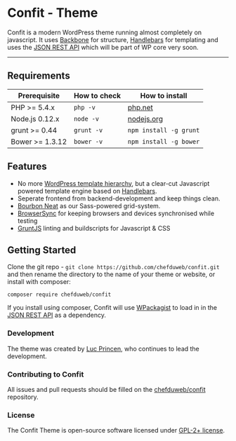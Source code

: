 Confit - Theme
===========================

Confit is a modern WordPress theme running almost completely on javascript. It uses [Backbone](http://backbonejs.org/) for structure, [Handlebars](http://handlebarsjs.com/) for templating and uses the [JSON REST API](https://wordpress.org/plugins/json-rest-api/) which will be part of WP core very soon.


---

## Requirements

| Prerequisite    | How to check | How to install
| --------------- | ------------ | ------------- |
| PHP >= 5.4.x    | `php -v`     | [php.net](http://php.net/manual/en/install.php) |
| Node.js 0.12.x  | `node -v`    | [nodejs.org](http://nodejs.org/) |
| grunt >= 0.44   | `grunt -v`   | `npm install -g grunt` |
| Bower >= 1.3.12 | `bower -v`   | `npm install -g bower` |


## Features

* No more [WordPress template hierarchy](https://codex.wordpress.org/Template_Hierarchy), but a clear-cut Javascript powered template engine based on [Handlebars](http://handlebarsjs.com/).
* Seperate frontend from backend-development and keep things clean.
* [Bourbon Neat](http://neat.bourbon.io/) as our Sass-powered grid-system.
* [BrowserSync](http://www.browsersync.io/) for keeping browsers and devices synchronised while testing
* [GruntJS](http://gruntjs.com/) linting and buildscripts for Javascript & CSS


## Getting Started

Clone the git repo - `git clone https://github.com/chefduweb/confit.git` and then rename the directory to the name of your theme or website, or install with composer:

`composer require chefduweb/confit`

If you install using composer, Confit will use [WPackagist](http://wpackagist.org/) to load in in the [JSON REST API](https://wordpress.org/plugins/json-rest-api/) as a dependency.


### Development

The theme was created by [Luc Princen](http://www.chefduweb.nl), who continues to lead the development.

### Contributing to Confit

All issues and pull requests should be filled on the [chefduweb/confit](https://github.com/chefduweb/confit/issues) repository.

### License

The Confit Theme is open-source software licensed under [GPL-2+ license](http://www.gnu.org/licenses/gpl-2.0.html).
